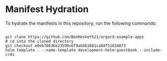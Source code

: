 
# Manifest Hydration

To hydrate the manifests in this repository, run the following commands:

```shell

git clone https://github.com/BenHesketh21/argocd-example-apps
# cd into the cloned directory
git checkout e0eb76636e23599c6f9abb61681ca8df51834873
helm template . --name-template development-helm-guestbook --include-crds
```